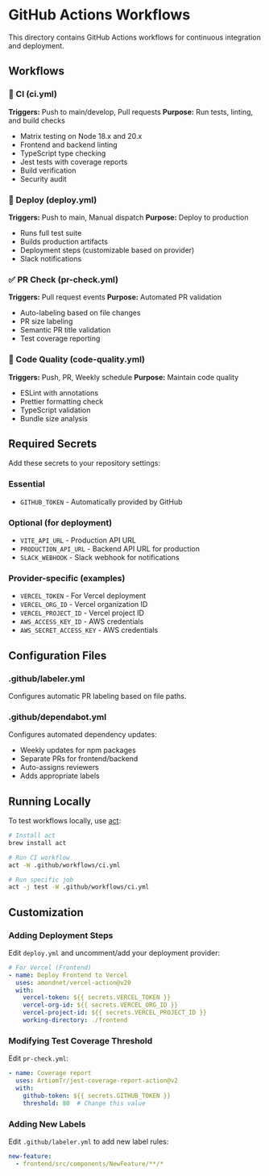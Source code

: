 # GitHub Actions Workflows

This directory contains GitHub Actions workflows for continuous integration and deployment.

## Workflows

### 🧪 CI (ci.yml)
**Triggers:** Push to main/develop, Pull requests
**Purpose:** Run tests, linting, and build checks

- Matrix testing on Node 18.x and 20.x
- Frontend and backend linting
- TypeScript type checking
- Jest tests with coverage reports
- Build verification
- Security audit

### 🚀 Deploy (deploy.yml)
**Triggers:** Push to main, Manual dispatch
**Purpose:** Deploy to production

- Runs full test suite
- Builds production artifacts
- Deployment steps (customizable based on provider)
- Slack notifications

### ✅ PR Check (pr-check.yml)
**Triggers:** Pull request events
**Purpose:** Automated PR validation

- Auto-labeling based on file changes
- PR size labeling
- Semantic PR title validation
- Test coverage reporting

### 🎨 Code Quality (code-quality.yml)
**Triggers:** Push, PR, Weekly schedule
**Purpose:** Maintain code quality

- ESLint with annotations
- Prettier formatting check
- TypeScript validation
- Bundle size analysis

## Required Secrets

Add these secrets to your repository settings:

### Essential
- `GITHUB_TOKEN` - Automatically provided by GitHub

### Optional (for deployment)
- `VITE_API_URL` - Production API URL
- `PRODUCTION_API_URL` - Backend API URL for production
- `SLACK_WEBHOOK` - Slack webhook for notifications

### Provider-specific (examples)
- `VERCEL_TOKEN` - For Vercel deployment
- `VERCEL_ORG_ID` - Vercel organization ID
- `VERCEL_PROJECT_ID` - Vercel project ID
- `AWS_ACCESS_KEY_ID` - AWS credentials
- `AWS_SECRET_ACCESS_KEY` - AWS credentials

## Configuration Files

### .github/labeler.yml
Configures automatic PR labeling based on file paths.

### .github/dependabot.yml
Configures automated dependency updates:
- Weekly updates for npm packages
- Separate PRs for frontend/backend
- Auto-assigns reviewers
- Adds appropriate labels

## Running Locally

To test workflows locally, use [act](https://github.com/nektos/act):

```bash
# Install act
brew install act

# Run CI workflow
act -W .github/workflows/ci.yml

# Run specific job
act -j test -W .github/workflows/ci.yml
```

## Customization

### Adding Deployment Steps

Edit `deploy.yml` and uncomment/add your deployment provider:

```yaml
# For Vercel (Frontend)
- name: Deploy Frontend to Vercel
  uses: amondnet/vercel-action@v20
  with:
    vercel-token: ${{ secrets.VERCEL_TOKEN }}
    vercel-org-id: ${{ secrets.VERCEL_ORG_ID }}
    vercel-project-id: ${{ secrets.VERCEL_PROJECT_ID }}
    working-directory: ./frontend
```

### Modifying Test Coverage Threshold

Edit `pr-check.yml`:

```yaml
- name: Coverage report
  uses: ArtiomTr/jest-coverage-report-action@v2
  with:
    github-token: ${{ secrets.GITHUB_TOKEN }}
    threshold: 80  # Change this value
```

### Adding New Labels

Edit `.github/labeler.yml` to add new label rules:

```yaml
new-feature:
  - frontend/src/components/NewFeature/**/*
```